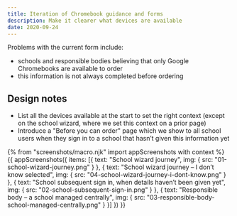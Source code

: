 ```yaml
---
title: Iteration of Chromebook guidance and forms
description: Make it clearer what devices are available
date: 2020-09-24
---
```


Problems with the current form include:

- schools and responsible bodies believing that only Google Chromebooks are available to order
- this information is not always completed before ordering

## Design notes

- List all the devices available at the start to set the right context (except on the school wizard, where we set this context on a prior page)
- Introduce a "Before you can order" page which we show to all school users when they sign in to a school that hasn’t given this information yet

{% from "screenshots/macro.njk" import appScreenshots with context %}
{{ appScreenshots({
  items: [{
      text: "School wizard journey",
      img: { src: "01-school-wizard-journey.png" }
    }, {
      text: "School wizard journey – I don’t know selected",
      img: { src: "04-school-wizard-journey-i-dont-know.png" }
    }, {
      text: "School subsequent sign in, when details haven’t been given yet",
      img: { src: "02-school-subsequent-sign-in.png" }
    }, {
      text: "Responsible body – a school managed centrally",
      img: { src: "03-responsible-body-school-managed-centrally.png" }
    }]
}) }}
